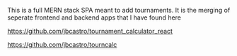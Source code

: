 This is a full MERN stack SPA meant to add tournaments. It is the merging of seperate frontend and backend apps that I have found here

https://github.com/jbcastro/tournament_calculator_react

https://github.com/jbcastro/tourncalc
